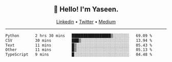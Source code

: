 <h2 align="center">👋 Hello! I'm Yaseen.</h2>
<p align="center">
  <a href="https://www.linkedin.com/in/yaseenkc/">Linkedin</a> •
  <a href="https://twitter.com/yaseeenkc">Twitter</a> •
  <a href="https://medium.com/@yaseen-kc">Medium</a>
</p>


<!--- 🔭 I’m currently working at []() as an  -->
<!--- - 💬 Ask me about **Javascript, React and Git** -->
<!--- - 📫 How to reach me: [@kc.yaseen](https://instagram.com/kc.yaseen) on Instagram -->
<!--- - ⚡ Fun fact: Big Fan of the :zap: emoji -->

-------

<!--START_SECTION:waka-->

```txt
Python       2 hrs 30 mins   █████████████████▒░░░░░░░   69.09 %
CSV          30 mins         ███▒░░░░░░░░░░░░░░░░░░░░░   13.94 %
Text         11 mins         █▒░░░░░░░░░░░░░░░░░░░░░░░   05.43 %
Other        11 mins         █▒░░░░░░░░░░░░░░░░░░░░░░░   05.13 %
TypeScript   9 mins          █░░░░░░░░░░░░░░░░░░░░░░░░   04.48 %
```

<!--END_SECTION:waka-->
